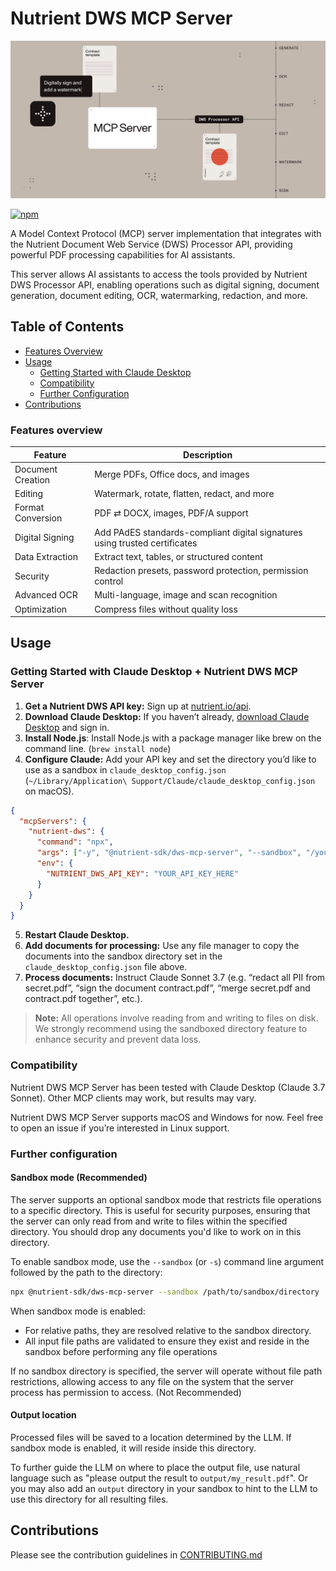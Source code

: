 # Nutrient DWS MCP Server

![Document workflows using natural language](https://raw.githubusercontent.com/PSPDFKit/nutrient-dws-mcp-server/main/resources/readme-header.png)

[![npm](https://img.shields.io/npm/v/%40nutrient-sdk/dws-mcp-server)](https://www.npmjs.com/package/@nutrient-sdk/dws-mcp-server)

A Model Context Protocol (MCP) server implementation that integrates with the Nutrient Document Web Service (DWS) Processor API, providing powerful PDF processing capabilities for AI assistants.

This server allows AI assistants to access the tools provided by Nutrient DWS Processor API, enabling operations such as digital signing, document generation, document editing, OCR, watermarking, redaction, and more.

## Table of Contents

- [Features Overview](#features-overview)
- [Usage](#usage)
  - [Getting Started with Claude Desktop](#getting-started-with-claude-desktop--nutrient-dws-mcp-server)
  - [Compatibility](#compatibility)
  - [Further Configuration](#further-configuration)
- [Contributions](#contributions)

### Features overview

| Feature           | Description                                                                 |
| ----------------- | --------------------------------------------------------------------------- |
| Document Creation | Merge PDFs, Office docs, and images                                         |
| Editing           | Watermark, rotate, flatten, redact, and more                                |
| Format Conversion | PDF ⇄ DOCX, images, PDF/A support                                           |
| Digital Signing   | Add PAdES standards-compliant digital signatures using trusted certificates |
| Data Extraction   | Extract text, tables, or structured content                                 |
| Security          | Redaction presets, password protection, permission control                  |
| Advanced OCR      | Multi-language, image and scan recognition                                  |
| Optimization      | Compress files without quality loss                                         |

## Usage

### Getting Started with Claude Desktop + Nutrient DWS MCP Server

1. **Get a Nutrient DWS API key:** Sign up at [nutrient.io/api](https://dashboard.nutrient.io/sign_up/).
2. **Download Claude Desktop:** If you haven’t already, [download Claude Desktop](https://claude.ai) and sign in.
3. **Install Node.js**: Install Node.js with a package manager like brew on the command line. (`brew install node`)
4. **Configure Claude:** Add your API key and set the directory you’d like to use as a sandbox in `claude_desktop_config.json` (`~/Library/Application\ Support/Claude/claude_desktop_config.json` on macOS).

```json
{
  "mcpServers": {
    "nutrient-dws": {
      "command": "npx",
      "args": ["-y", "@nutrient-sdk/dws-mcp-server", "--sandbox", "/your/sandbox/directory"],
      "env": {
        "NUTRIENT_DWS_API_KEY": "YOUR_API_KEY_HERE"
      }
    }
  }
}
```

5. **Restart Claude Desktop.**
6. **Add documents for processing:** Use any file manager to copy the documents into the sandbox directory set in the `claude_desktop_config.json` file above.
7. **Process documents:** Instruct Claude Sonnet 3.7 (e.g. “redact all PII from secret.pdf”, “sign the document contract.pdf”, “merge secret.pdf and contract.pdf together”, etc.).

> **Note:** All operations involve reading from and writing to files on disk. We strongly recommend using the sandboxed directory feature to enhance security and prevent data loss.

### Compatibility

Nutrient DWS MCP Server has been tested with Claude Desktop (Claude 3.7 Sonnet). Other MCP clients may work, but results may vary.

Nutrient DWS MCP Server supports macOS and Windows for now. Feel free to open an issue if you’re interested in Linux support.

### Further configuration

#### Sandbox mode (Recommended)

The server supports an optional sandbox mode that restricts file operations to a specific directory. This is useful for security purposes, ensuring that the server can only read from and write to files within the specified directory. You should drop any documents you'd like to work on in this directory.

To enable sandbox mode, use the `--sandbox` (or `-s`) command line argument followed by the path to the directory:

```bash
npx @nutrient-sdk/dws-mcp-server --sandbox /path/to/sandbox/directory
```

When sandbox mode is enabled:

- For relative paths, they are resolved relative to the sandbox directory.
- All input file paths are validated to ensure they exist and reside in the sandbox before performing any file operations

If no sandbox directory is specified, the server will operate without file path restrictions, allowing access to any file on the system that the server process has permission to access. (Not Recommended)

#### Output location

Processed files will be saved to a location determined by the LLM. If sandbox mode is enabled, it will reside inside this directory.

To further guide the LLM on where to place the output file, use natural language such as "please output the result to `output/my_result.pdf`".
Or you may also add an `output` directory in your sandbox to hint to the LLM to use this directory for all resulting files.

## Contributions

Please see the contribution guidelines in [CONTRIBUTING.md](CONTRIBUTING.md)
